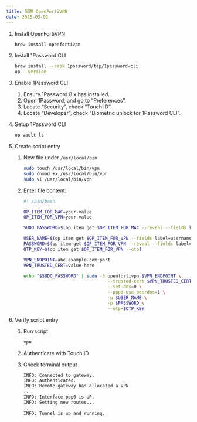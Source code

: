 ```yaml
---
title: 配置 OpenFortiVPN
date: 2025-03-02
---
```


1. Install OpenFortiVPN
    
    ```bash
    brew install openfortivpn
    ```
    
2. Install 1Password CLI
    
    ```bash
    brew install --cask 1password/tap/1password-cli
    op --version
    ```
    
3. Enable 1Password CLI
    1. Ensure 1Password 8.x has installed.
    2. Open 1Password, and go to “Preferences”.
    3. Locate “Security”, check “Touch ID”.
    4. Locate “Developer”, check "Biometric unlock for 1Password CLI”.
4. Setup 1Password CLI
    
    ```bash
    op vault ls
    ```
    
5. Create script entry
    1. New file under `/usr/local/bin`
        
        ```bash
        sudo touch /usr/local/bin/vpn
        sudo chmod +x /usr/local/bin/vpn
        sudo vi /usr/local/bin/vpn
        ```
        
    2. Enter file content:
        
        ```bash
        #! /bin/bash
        
        OP_ITEM_FOR_MAC=your-value
        OP_ITEM_FOR_VPN=your-value
        
        SUDO_PASSWORD=$(op item get $OP_ITEM_FOR_MAC --reveal --fields label=password)
        
        USER_NAME=$(op item get $OP_ITEM_FOR_VPN --fields label=username)
        PASSWORD=$(op item get $OP_ITEM_FOR_VPN --reveal --fields label=password)
        OTP_KEY=$(op item get $OP_ITEM_FOR_VPN --otp)
        
        VPN_ENDPOINT=abc.example.com:port
        VPN_TRUSTED_CERT=value-here
        
        echo "$SUDO_PASSWORD" | sudo -S openfortivpn $VPN_ENDPOINT \
                                        --trusted-cert $VPN_TRUSTED_CERT \
                                        --set-dns=0 \
                                        --pppd-use-peerdns=1 \
                                        -u $USER_NAME \
                                        -p $PASSWORD \
                                        --otp=$OTP_KEY
        ```
        
6. Verify script entry
    1. Run script
        
        ```bash
        vpn
        ```
        
    2. Authenticate with Touch ID
    3. Check terminal output
        
        ```bash
        INFO: Connected to gateway.
        INFO: Authenticated.
        INFO: Remote gateway has allocated a VPN.
        ...
        INFO: Interface ppp0 is UP.
        INFO: Setting new routes...
        ...
        INFO: Tunnel is up and running.
        ```